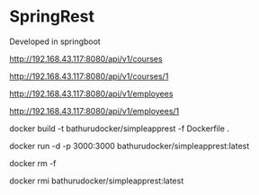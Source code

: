 # SpringRest

Developed in springboot

http://192.168.43.117:8080/api/v1/courses

http://192.168.43.117:8080/api/v1/courses/1

http://192.168.43.117:8080/api/v1/employees

http://192.168.43.117:8080/api/v1/employees/1

docker build -t bathurudocker/simpleapprest -f Dockerfile .

docker run -d -p 3000:3000 bathurudocker/simpleapprest:latest

docker rm -f

docker rmi bathurudocker/simpleapprest:latest

